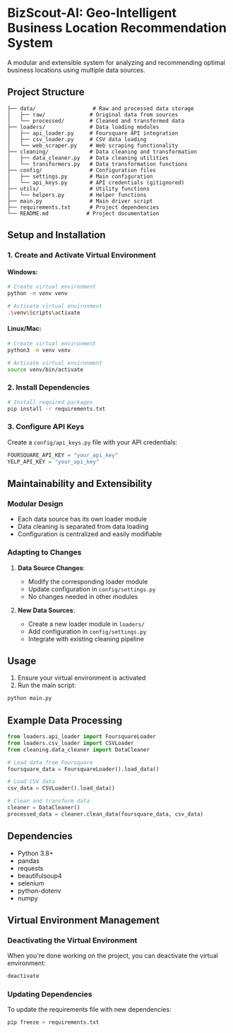 # BizScout-AI: Geo-Intelligent Business Location Recommendation System

A modular and extensible system for analyzing and recommending optimal business locations using multiple data sources.

## Project Structure

```
├── data/                  # Raw and processed data storage
│   ├── raw/              # Original data from sources
│   └── processed/        # Cleaned and transformed data
├── loaders/              # Data loading modules
│   ├── api_loader.py     # Foursquare API integration
│   ├── csv_loader.py     # CSV data loading
│   └── web_scraper.py    # Web scraping functionality
├── cleaning/             # Data cleaning and transformation
│   ├── data_cleaner.py   # Data cleaning utilities
│   └── transformers.py   # Data transformation functions
├── config/               # Configuration files
│   ├── settings.py       # Main configuration
│   └── api_keys.py       # API credentials (gitignored)
├── utils/                # Utility functions
│   └── helpers.py        # Helper functions
├── main.py               # Main driver script
├── requirements.txt      # Project dependencies
└── README.md            # Project documentation
```

## Setup and Installation

### 1. Create and Activate Virtual Environment

#### Windows:
```bash
# Create virtual environment
python -m venv venv

# Activate virtual environment
.\venv\Scripts\activate
```

#### Linux/Mac:
```bash
# Create virtual environment
python3 -m venv venv

# Activate virtual environment
source venv/bin/activate
```

### 2. Install Dependencies

```bash
# Install required packages
pip install -r requirements.txt
```

### 3. Configure API Keys

Create a `config/api_keys.py` file with your API credentials:
```python
FOURSQUARE_API_KEY = "your_api_key"
YELP_API_KEY = "your_api_key"
```

## Maintainability and Extensibility

### Modular Design
- Each data source has its own loader module
- Data cleaning is separated from data loading
- Configuration is centralized and easily modifiable

### Adapting to Changes
1. **Data Source Changes**:
   - Modify the corresponding loader module
   - Update configuration in `config/settings.py`
   - No changes needed in other modules

2. **New Data Sources**:
   - Create a new loader module in `loaders/`
   - Add configuration in `config/settings.py`
   - Integrate with existing cleaning pipeline

## Usage

1. Ensure your virtual environment is activated
2. Run the main script:
```bash
python main.py
```

## Example Data Processing

```python
from loaders.api_loader import FoursquareLoader
from loaders.csv_loader import CSVLoader
from cleaning.data_cleaner import DataCleaner

# Load data from Foursquare
foursquare_data = FoursquareLoader().load_data()

# Load CSV data
csv_data = CSVLoader().load_data()

# Clean and transform data
cleaner = DataCleaner()
processed_data = cleaner.clean_data(foursquare_data, csv_data)
```

## Dependencies

- Python 3.8+
- pandas
- requests
- beautifulsoup4
- selenium
- python-dotenv
- numpy

## Virtual Environment Management

### Deactivating the Virtual Environment
When you're done working on the project, you can deactivate the virtual environment:
```bash
deactivate
```

### Updating Dependencies
To update the requirements file with new dependencies:
```bash
pip freeze > requirements.txt
```

